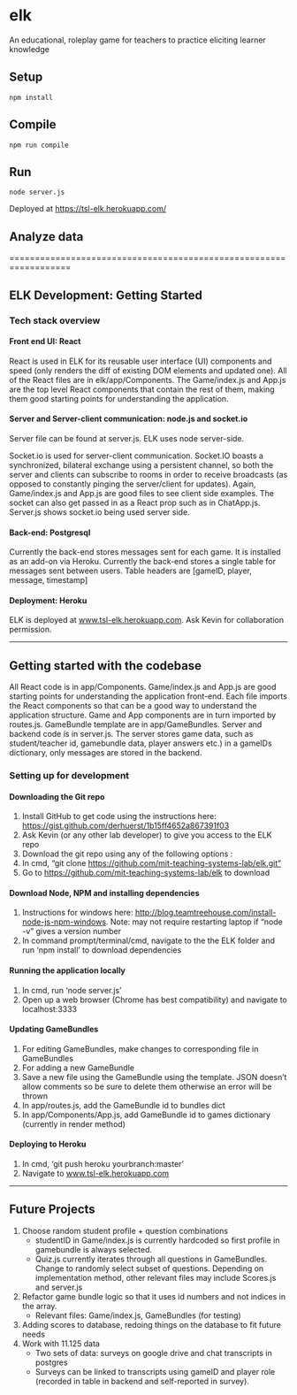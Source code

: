 # elk
An educational, roleplay game for teachers to practice eliciting learner knowledge

Setup
---
 
```
npm install
```
 
 
Compile
---
 
```
npm run compile 
```

Run
---
 
```
node server.js
```

Deployed at https://tsl-elk.herokuapp.com/

Analyze data
---
==================================================================

## ELK Development: Getting Started
 
### Tech stack overview
 
#### Front end UI: React 
React is used in ELK for its reusable user interface (UI) components and speed (only renders the diff of existing DOM elements and updated one). All of the React files are in elk/app/Components. The Game/index.js and App.js are the top level React components that contain the rest of them, making them good starting points for understanding the application. 
 
#### Server and Server-client communication: node.js and socket.io
Server file can be found at server.js. ELK uses node server-side. 
 
Socket.io is used for server-client communication. Socket.IO boasts a synchronized, bilateral
exchange using a persistent channel, so both the server and clients can subscribe to rooms in order to receive broadcasts (as opposed to constantly pinging the server/client for updates).  Again, Game/index.js and App.js are good files to see client side examples. The socket can also get passed in as a React prop such as in ChatApp.js. Server.js shows socket.io being used server side. 
 
#### Back-end: Postgresql
Currently the back-end stores messages sent for each game. It is installed as an add-on via Heroku. Currently the back-end stores a single table for messages sent between users. Table headers are [gameID, player, message, timestamp]
 
#### Deployment: Heroku 
ELK is deployed at www.tsl-elk.herokuapp.com. Ask Kevin for collaboration permission. 

---------------------------------------
 
## Getting started with the codebase 

All React code is in app/Components. Game/index.js and App.js are good starting points for understanding the application front-end. Each file imports the React components so that can be a good way to understand the application structure. Game and App components are in turn imported by routes.js. GameBundle template are in app/GameBundles. Server and backend code is in server.js. The server stores game data, such as student/teacher id, gamebundle data, player answers etc.) in a gameIDs dictionary, only messages are stored in the backend. 
 
### Setting up for development 
 
#### Downloading the Git repo 
1. Install GitHub to get code using the instructions here: https://gist.github.com/derhuerst/1b15ff4652a867391f03
2. Ask Kevin (or any other lab developer) to give you access to the ELK repo
3. Download the git repo using any of the following options :
4. In cmd, “git clone https://github.com/mit-teaching-systems-lab/elk.git” 
5. Go to https://github.com/mit-teaching-systems-lab/elk to download
 
#### Download Node, NPM and installing dependencies 
1. Instructions for windows here: http://blog.teamtreehouse.com/install-node-js-npm-windows. Note: may not require restarting laptop if “node -v” gives a version number 
2. In command prompt/terminal/cmd, navigate to the the ELK folder and run ‘npm install’ to download dependencies 
 
#### Running the application locally 
1. In cmd, run ‘node server.js’ 
2. Open up a web browser (Chrome has best compatibility) and navigate to localhost:3333
 
#### Updating GameBundles 
1. For editing GameBundles, make changes to corresponding file in GameBundles 
2. For adding a new GameBundle
3. Save a new file using the GameBundle using the template. JSON doesn’t allow comments so be sure to delete them otherwise an error will be thrown 
4. In app/routes.js, add the GameBundle id to bundles dict
5. In app/Components/App.js, add GameBundle id to games dictionary (currently in render method) 
 
#### Deploying to Heroku 
1. In cmd, ‘git push heroku yourbranch:master’
2. Navigate to www.tsl-elk.herokuapp.com 

---------------------------------------

## Future Projects 

1. Choose random student profile + question combinations
	- studentID in Game/index.js is currently hardcoded so first profile in gamebundle is always selected. 
	- Quiz.js currently iterates through all questions in GameBundles. Change to randomly select subset of questions. Depending on implementation method, other relevant files may include Scores.js and server.js 
2. Refactor game bundle logic so that it uses id numbers and not indices in the array. 
	- Relevant files: Game/index.js, GameBundles (for testing) 
3. Adding scores to database, redoing things on the database to fit future needs
4. Work with 11.125 data
	- Two sets of data: surveys on google drive and chat transcripts in postgres 
	- Surveys can be linked to transcripts using gameID and player role (recorded in table in backend and self-reported in survey). 
